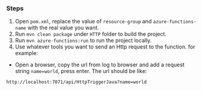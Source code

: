 ### Steps
1. Open `pom.xml`, replace the value of `resource-group` and `azure-functions-name` with the real value you want.
2. Run `mvn clean package` under `HTTP` folder to build the project.
3. Run `mvn azure-functions:run` to run the project locally.
4. Use whatever tools you want to send an Http request to the function. for example: 
- Open a browser, copy the url from log to browser and add a request string `name=world`, press enter. The url should be like: 
```
http://localhost:7071/api/HttpTriggerJava?name=world
```
